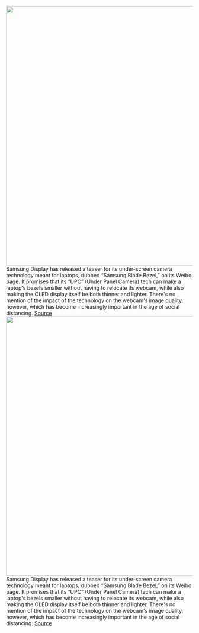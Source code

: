 <img src='https://cdn.vox-cdn.com/thumbor/JZasaBaDKEEtnR_F-iwcMQ_hS6g=/0x0:1920x1080/1200x800/filters:focal(807x387:1113x693)/cdn.vox-cdn.com/uploads/chorus_image/image/68666097/msedge_rwEweZw7ip.0.png' width='700px' /><br/>
Samsung Display has released a teaser for its under-screen camera technology meant for laptops, dubbed “Samsung Blade Bezel,” on its Weibo page. It promises that its “UPC” (Under Panel Camera) tech can make a laptop's bezels smaller without having to relocate its webcam, while also making the OLED display itself be both thinner and lighter. There's no mention of the impact of the technology on the webcam's image quality, however, which has become increasingly important in the age of social distancing.
<a href='https://www.theverge.com/2021/1/14/22230521/samsung-display-under-panel-camera-laptop-webcam-oled-bezels'> Source <a/><img src='https://cdn.vox-cdn.com/thumbor/JZasaBaDKEEtnR_F-iwcMQ_hS6g=/0x0:1920x1080/1200x800/filters:focal(807x387:1113x693)/cdn.vox-cdn.com/uploads/chorus_image/image/68666097/msedge_rwEweZw7ip.0.png' width='700px' /><br/>
Samsung Display has released a teaser for its under-screen camera technology meant for laptops, dubbed “Samsung Blade Bezel,” on its Weibo page. It promises that its “UPC” (Under Panel Camera) tech can make a laptop's bezels smaller without having to relocate its webcam, while also making the OLED display itself be both thinner and lighter. There's no mention of the impact of the technology on the webcam's image quality, however, which has become increasingly important in the age of social distancing.
<a href='https://www.theverge.com/2021/1/14/22230521/samsung-display-under-panel-camera-laptop-webcam-oled-bezels'> Source <a/>